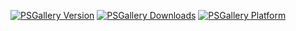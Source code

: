 [![PSGallery Version](https://img.shields.io/powershellgallery/v/maester.svg?style=flat&logo=powershell&label=PSGallery%20Version)](https://www.powershellgallery.com/packages/maester) [![PSGallery Downloads](https://img.shields.io/powershellgallery/dt/maester.svg?style=flat&logo=powershell&label=PSGallery%20Downloads)](https://www.powershellgallery.com/packages/maester) [![PSGallery Platform](https://img.shields.io/powershellgallery/p/maester.svg?style=flat&logo=powershell&label=PSGallery%20Platform)](https://www.powershellgallery.com/packages/maester)
